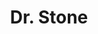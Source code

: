 ---
layout: lecteur.njk
tags : stone

title : Dr. Stone
episode : 8
saison : 2
iframe : https://dood.so/e/exlywdft473c

cc :  VostFr
---